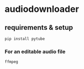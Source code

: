 # audiodownloader

## requirements & setup

```python
pip install pytube
```

### For an editable audio file
``ffmpeg``
